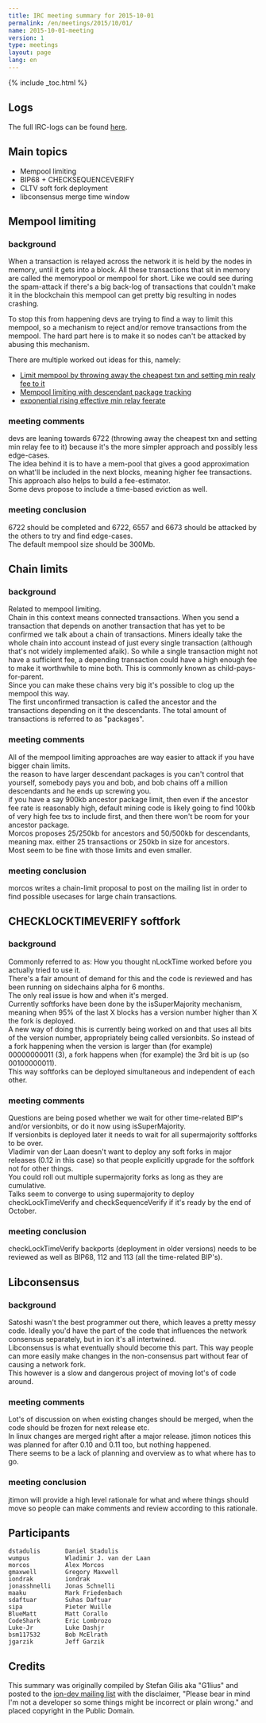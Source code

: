 ```yaml
---
title: IRC meeting summary for 2015-10-01
permalink: /en/meetings/2015/10/01/
name: 2015-10-01-meeting
version: 1
type: meetings
layout: page
lang: en
---
```

{% include _toc.html %}

## Logs

The full IRC-logs can be found [here](http://ionstats.com/irc/ion-dev/logs/2015/10/01#l1443726030.0).

## Main topics    

- Mempool limiting  
- BIP68 + CHECKSEQUENCEVERIFY  
- CLTV soft fork deployment  
- libconsensus merge time window  


## Mempool limiting

### background

When a transaction is relayed across the network it is held by the nodes in memory, until it gets into a block. All these transactions that sit in memory are called the memorypool or mempool for short.
Like we could see during the spam-attack if there's a big back-log of transactions that couldn't make it in the blockchain this mempool can get pretty big resulting in nodes crashing.

To stop this from happening devs are trying to find a way to limit this mempool, so a mechanism to reject and/or remove transactions from the mempool. The hard part here is to make it so nodes can't be attacked by abusing this mechanism.

There are multiple worked out ideas for this, namely:

- [Limit mempool by throwing away the cheapest txn and setting min realy fee to it](https://github.com/ion/ion/pull/6722)
- [Mempool limiting with descendant package tracking](https://github.com/ion/ion/pull/6557)
- [exponential rising effective min relay feerate](https://github.com/ion/ion/pull/6673)

### meeting comments

devs are leaning towards 6722 (throwing away the cheapest txn and setting min relay fee to it) because it's the more simpler approach and possibly less edge-cases.  
The idea behind it is to have a mem-pool that gives a good approximation on what'll be included in the next blocks, meaning higher fee transactions.  
This approach also helps to build a fee-estimator.  
Some devs propose to include a time-based eviction as well.  


### meeting conclusion

6722 should be completed and 6722, 6557 and 6673 should be attacked by the others to try and find edge-cases.  
The default mempool size should be 300Mb.


## Chain limits

### background

Related to mempool limiting.   
Chain in this context means connected transactions. When you send a transaction that depends on another transaction that has yet to be confirmed we talk about a chain of transactions. 
Miners ideally take the whole chain into account instead of just every single transaction (although that's not widely implemented afaik). So while a single transaction might not have a sufficient fee, a depending transaction could have a high enough fee to make it worthwhile to mine both.
This is commonly known as child-pays-for-parent.  
Since you can make these chains very big it's possible to clog up the mempool this way.   
The first unconfirmed transaction is called the ancestor and the transactions depending on it the descendants. The total amount of transactions is referred to as "packages".  

### meeting comments

All of the mempool limiting approaches are way easier to attack if you have bigger chain limits.  
the reason to have larger descendant packages is you can't control that yourself, somebody pays you and bob, and bob chains off a million descendants and he ends up screwing you.  
if you have a say 900kb ancestor package limit, then even if the ancestor fee rate is reasonably high, default mining code is likely going to find 100kb of very high fee txs to include first, and then there won't be room for your ancestor package.  
Morcos proposes 25/250kb for ancestors and 50/500kb for descendants, meaning max. either 25 transactions or 250kb in size for ancestors.  
Most seem to be fine with those limits and even smaller.  
 
### meeting conclusion

morcos writes a chain-limit proposal to post on the mailing list in order to find possible usecases for large chain transactions.



## CHECKLOCKTIMEVERIFY softfork

### background

Commonly referred to as: How you thought nLockTime worked before you actually tried to use it.  
There's a fair amount of demand for this and the code is reviewed and has been running on sidechains alpha for 6 months.   
The only real issue is how and when it's merged.  
Currently softforks have been done by the isSuperMajority mechanism, meaning when 95% of the last X blocks has a version number higher than X the fork is deployed.   
A new way of doing this is currently being worked on and that uses all bits of the version number, appropriately being called versionbits. So instead of a fork happening when the version is larger than (for example) 00000000011 (3), a fork happens when (for example) the 3rd bit is up (so 00100000011).   
This way softforks can be deployed simultaneous and independent of each other.  

### meeting comments

Questions are being posed whether we wait for other time-related BIP's and/or versionbits, or do it now using isSuperMajority.   
If versionbits is deployed later it needs to wait for all supermajority softforks to be over.  
Vladimir van der Laan doesn't want to deploy any soft forks in major releases (0.12 in this case) so that people explicitly upgrade for the softfork not for other things.  
You could roll out multiple supermajority forks as long as they are cumulative.  
Talks seem to converge to using supermajority to deploy checkLockTimeVerify and checkSequenceVerify if it's ready by the end of October.  

### meeting conclusion

checkLockTimeVerify backports (deployment in older versions) needs to be reviewed as well as BIP68, 112 and 113 (all the time-related BIP's).


## Libconsensus

### background

Satoshi wasn't the best programmer out there, which leaves a pretty messy code. Ideally you'd have the part of the code that influences the network consensus separately, but in ion it's all intertwined.   
Libconsensus is what eventually should become this part. This way people can more easily make changes in the non-consensus part without fear of causing a network fork.  
This however is a slow and dangerous project of moving lot's of code around.  

### meeting comments

Lot's of discussion on when existing changes should be merged, when the code should be frozen for next release etc.   
In linux changes are merged right after a major release. jtimon notices this was planned for after 0.10 and 0.11 too, but nothing happened.  
There seems to be a lack of planning and overview as to what where has to go.  

### meeting conclusion

jtimon will provide a high level rationale for what and where things should move so people can make comments and review according to this rationale.

## Participants

    dstadulis       Daniel Stadulis  
    wumpus          Wladimir J. van der Laan  
    morcos          Alex Morcos  
    gmaxwell        Gregory Maxwell  
    iondrak         iondrak  
    jonasshnelli    Jonas Schnelli  
    maaku           Mark Friedenbach  
    sdaftuar        Suhas Daftuar  
    sipa            Pieter Wuille  
    BlueMatt        Matt Corallo  
    CodeShark       Eric Lombrozo  
    Luke-Jr         Luke Dashjr  
    bsm117532       Bob McElrath   
    jgarzik         Jeff Garzik

## Credits

This summary was originally compiled by Stefan Gilis aka "G1lius" and posted to the [ion-dev mailing list][meetingsource] with the disclaimer, "Please bear in mind I'm not a developer so some things might be incorrect or plain wrong." and placed copyright in the Public Domain.

[meetingsource]: http://lists.linuxfoundation.org/pipermail/ion-dev/2015-October/011368.html
